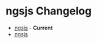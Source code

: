 # ngsjs Changelog

* [ngsjs](doc/changelogs/CHANGELOG_V0.1.3.md) - **Current**
* [ngsjs](doc/changelogs/CHANGELOG_V0.1.2.md)
